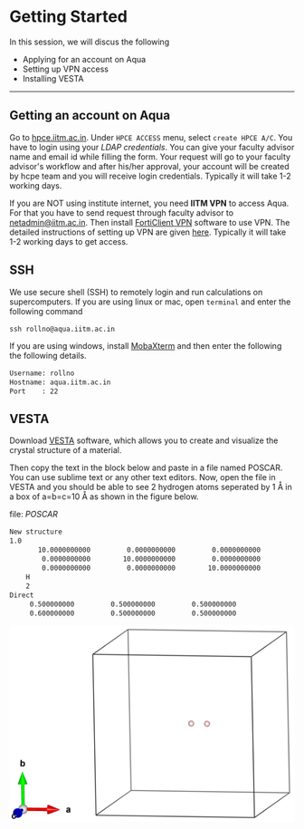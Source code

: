 # Getting Started
In this session, we will discus the following
- Applying for an account on Aqua
- Setting up VPN access
- Installing VESTA
<hr>

## Getting an account on Aqua
Go to [hpce.iitm.ac.in](https://hpce.iitm.ac.in). Under `HPCE ACCESS` menu, select `create HPCE A/C`. You have to login using your _LDAP credentials_. You can give your faculty advisor name and email id while filling the form. Your request will go to your faculty advisor's workflow and after his/her approval, your account will be created by hcpe team and you will receive login credentials. Typically it will take 1-2 working days.

If you are NOT using institute internet, you need **IITM VPN** to access Aqua. For that you have to send request through faculty advisor to netadmin@iitm.ac.in. Then install [FortiClient VPN](https://www.fortinet.com/support/product-downloads#vpn) software to use VPN. The detailed instructions of setting up VPN are given [here](https://cc.iitm.ac.in/node/30). Typically it will take 1-2 working days to get access.

## SSH
We use secure shell (SSH) to remotely login and run calculations on supercomputers. If you are using linux or mac, open `terminal` and enter the following command
```
ssh rollno@aqua.iitm.ac.in 
```
If you are using windows, install [MobaXterm](https://mobaxterm.mobatek.net/download.html) and then enter the following the following details.<br>
```
Username: rollno
Hostname: aqua.iitm.ac.in
Port    : 22
```

## VESTA
Download [VESTA](https://jp-minerals.org/vesta/en/download.html) software, which allows you to create and visualize the crystal structure of a material.

Then copy the text in the block below and paste in a file named POSCAR. You can use sublime text or any other text editors. Now, open the file in VESTA and you should be able to see 2 hydrogen atoms seperated by 1 Å in a box of a=b=c=10 Å as shown in the figure below.

file: _POSCAR_
```
New structure
1.0
       10.0000000000         0.0000000000         0.0000000000
        0.0000000000        10.0000000000         0.0000000000
        0.0000000000         0.0000000000        10.0000000000
    H
    2
Direct
     0.500000000         0.500000000         0.500000000
     0.600000000         0.500000000         0.500000000
```

![POSCAR](POSCAR.png)
